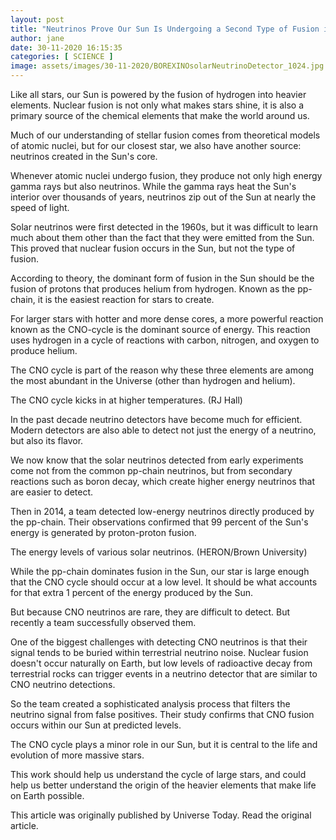 ```yaml
---
layout: post
title: "Neutrinos Prove Our Sun Is Undergoing a Second Type of Fusion in Its Core"
author: jane 
date: 30-11-2020 16:15:35 
categories: [ SCIENCE ] 
image: assets/images/30-11-2020/BOREXINOsolarNeutrinoDetector_1024.jpg
---
```

Like all stars, our Sun is powered by the fusion of hydrogen into heavier elements. Nuclear fusion is not only what makes stars shine, it is also a primary source of the chemical elements that make the world around us.

Much of our understanding of stellar fusion comes from theoretical models of atomic nuclei, but for our closest star, we also have another source: neutrinos created in the Sun's core.

Whenever atomic nuclei undergo fusion, they produce not only high energy gamma rays but also neutrinos. While the gamma rays heat the Sun's interior over thousands of years, neutrinos zip out of the Sun at nearly the speed of light.

Solar neutrinos were first detected in the 1960s, but it was difficult to learn much about them other than the fact that they were emitted from the Sun. This proved that nuclear fusion occurs in the Sun, but not the type of fusion.

According to theory, the dominant form of fusion in the Sun should be the fusion of protons that produces helium from hydrogen. Known as the pp-chain, it is the easiest reaction for stars to create.

For larger stars with hotter and more dense cores, a more powerful reaction known as the CNO-cycle is the dominant source of energy. This reaction uses hydrogen in a cycle of reactions with carbon, nitrogen, and oxygen to produce helium.

The CNO cycle is part of the reason why these three elements are among the most abundant in the Universe (other than hydrogen and helium).

The CNO cycle kicks in at higher temperatures. (RJ Hall)

In the past decade neutrino detectors have become much for efficient. Modern detectors are also able to detect not just the energy of a neutrino, but also its flavor.

We now know that the solar neutrinos detected from early experiments come not from the common pp-chain neutrinos, but from secondary reactions such as boron decay, which create higher energy neutrinos that are easier to detect.

Then in 2014, a team detected low-energy neutrinos directly produced by the pp-chain. Their observations confirmed that 99 percent of the Sun's energy is generated by proton-proton fusion.

The energy levels of various solar neutrinos. (HERON/Brown University)

While the pp-chain dominates fusion in the Sun, our star is large enough that the CNO cycle should occur at a low level. It should be what accounts for that extra 1 percent of the energy produced by the Sun.

But because CNO neutrinos are rare, they are difficult to detect. But recently a team successfully observed them.

One of the biggest challenges with detecting CNO neutrinos is that their signal tends to be buried within terrestrial neutrino noise. Nuclear fusion doesn't occur naturally on Earth, but low levels of radioactive decay from terrestrial rocks can trigger events in a neutrino detector that are similar to CNO neutrino detections.

So the team created a sophisticated analysis process that filters the neutrino signal from false positives. Their study confirms that CNO fusion occurs within our Sun at predicted levels.

The CNO cycle plays a minor role in our Sun, but it is central to the life and evolution of more massive stars.

This work should help us understand the cycle of large stars, and could help us better understand the origin of the heavier elements that make life on Earth possible.

This article was originally published by Universe Today. Read the original article.